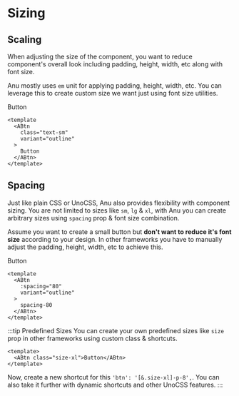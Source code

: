 # Sizing

## Scaling

When adjusting the size of the component, you want to reduce component's overall look including padding, height, width, etc along with font size.

Anu mostly uses `em` unit for applying padding, height, width, etc. You can leverage this to create custom size we want just using font size utilities.

<ABtn class="text-sm" variant="outline">Button</ABtn>

```vue{3}
<template
  <ABtn
    class="text-sm"
    variant="outline"
  >
    Button
  </ABtn>
</template>
```

## Spacing

Just like plain CSS or UnoCSS, Anu also provides flexibility with component sizing. You are not limited to sizes like `sm`, `lg` & `xl`, with Anu you can create arbitrary sizes using `spacing` prop & font size combination.

Assume you want to create a small button but **don't want to reduce it's font size** according to your design. In other frameworks you have to manually adjust the padding, height, width, etc to achieve this.

<ABtn :spacing="80" variant="outline">Button</ABtn>

```vue{3}
<template
  <ABtn
    :spacing="80"
    variant="outline"
  >
    spacing-80
  </ABtn>
</template>
```

:::tip Predefined Sizes
You can create your own predefined sizes like `size` prop in other frameworks using custom class & shortcuts.

```vue
<template>
  <ABtn class="size-xl">Button</ABtn>
</template>
```

Now, create a new shortcut for this `'btn': '[&.size-xl]-p-8',`. You can also take it further with dynamic shortcuts and other UnoCSS features.
:::
